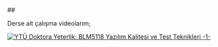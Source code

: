 ## 

Derse ait çalışma videolarım; 

[![YTÜ Doktora Yeterlik: BLM5118 Yazılım Kalitesi ve Test Teknikleri -1-
](https://img.youtube.com/vi/3_mEmLQ752c/maxresdefault.jpg)](https://www.youtube.com/watch?v=3_mEmLQ752c)

